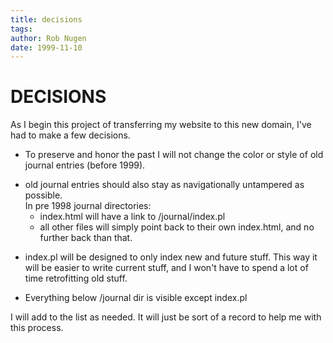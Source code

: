 ```yaml
---
title: decisions
tags: 
author: Rob Nugen
date: 1999-11-10
---
```


<h1>DECISIONS</h1>

<p>As I begin this project of transferring my website to this new domain, I've had to make a few decisions.

<ul>
<p><li>To preserve and honor the past I will not change the color or style of old journal entries (before 1999).

<p><li>old journal entries should also stay as navigationally untampered as possible.  
<br>In pre 1998 journal directories:
  <br><ul>
  <li>index.html will have a link to /journal/index.pl
  <li>all other files will simply point back to their own index.html, and no further back than that.
  </ul>

<p><li>index.pl will be designed to only index new and future stuff.  This way it will be easier to write current stuff, and I won't have to spend a lot of time retrofitting old stuff.

<p><li>Everything below /journal dir is visible except index.pl

</ul>

<p>I will add to the list as needed.  It will just be sort of a record to help me with this process.
